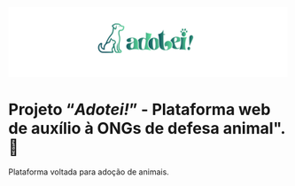 ![Capa do Projeto](./assetsForReadme/Capa.png)

# Projeto “*Adotei!*” - Plataforma web de auxílio à ONGs de defesa animal". 🐾

Plataforma voltada para adoção de animais.

